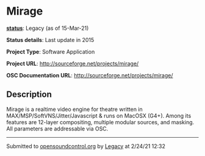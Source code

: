 # Mirage

**[status](../implementation-status.html)**: Legacy (as of 15-Mar-21)

**Status details**: 
Last update in 2015

**Project Type**: Software Application

**Project URL**: <http://sourceforge.net/projects/mirage/>

**OSC Documentation URL**: <http://sourceforge.net/projects/mirage/>

## Description

Mirage is a realtime video engine for theatre written in MAX/MSP/SoftVNS/Jitter/Javascript & runs on MacOSX (G4+). Among its features are 12-layer compositing, multiple modular sources, and masking. All parameters are addressable via OSC.

---
Submitted to [opensoundcontrol.org](https://opensoundcontrol.org) by [Legacy](legacy-site.html) at 2/24/21 12:32
